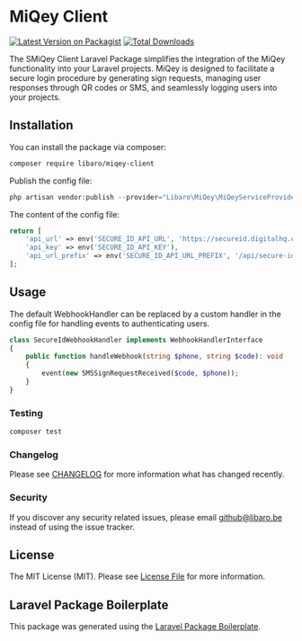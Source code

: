 # MiQey Client

[![Latest Version on Packagist](https://img.shields.io/packagist/v/libaro/secure-id.svg?style=flat-square)](https://packagist.org/packages/libaro/secure-id)
[![Total Downloads](https://img.shields.io/packagist/dt/libaro/secure-id.svg?style=flat-square)](https://packagist.org/packages/libaro/secure-id)

The SMiQey Client Laravel Package simplifies the integration of the MiQey functionality into your Laravel projects. MiQey is designed to facilitate a secure login procedure by generating sign requests, managing user responses through QR codes or SMS, and seamlessly logging users into your projects.

## Installation

You can install the package via composer:

```bash
composer require libaro/miqey-client
```

Publish the config file: 
```php
php artisan vendor:publish --provider="Libaro\MiQey\MiQeyServiceProvider" --tag="config"
```
The content of the config file:
```php
return [
    'api_url' => env('SECURE_ID_API_URL', 'https://secureid.digitalhq.com/api/generate'),
    'api_key' => env('SECURE_ID_API_KEY'),
    'api_url_prefix' => env('SECURE_ID_API_URL_PREFIX', '/api/secure-id'),
];
```

## Usage

The default WebhookHandler can be replaced by a custom handler in the config file for handling events to authenticating users.
```php
class SecureIdWebhookHandler implements WebhookHandlerInterface
{
	public function handleWebhook(string $phone, string $code): void
	{
		event(new SMSSignRequestReceived($code, $phone));
	}
}
```

### Testing

```bash
composer test
```

### Changelog

Please see [CHANGELOG](CHANGELOG.md) for more information what has changed recently.


### Security

If you discover any security related issues, please email github@libaro.be instead of using the issue tracker.

## License

The MIT License (MIT). Please see [License File](LICENSE.md) for more information.

## Laravel Package Boilerplate

This package was generated using the [Laravel Package Boilerplate](https://laravelpackageboilerplate.com).
